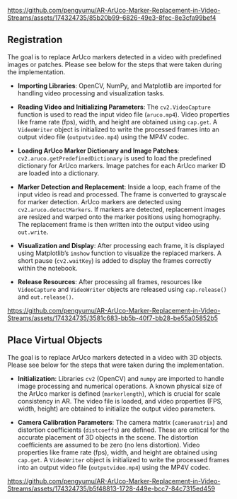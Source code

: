

https://github.com/pengyumu/AR-ArUco-Marker-Replacement-in-Video-Streams/assets/174324735/85b20b99-6826-49e3-8fec-8e3cfa99bef4

## Registration

The goal is to replace ArUco markers detected in a video with predefined images or patches. Please see below for the steps that were taken during the implementation.

- **Importing Libraries**: OpenCV, NumPy, and Matplotlib are imported for handling video processing and visualization tasks.
  
- **Reading Video and Initializing Parameters**: The `cv2.VideoCapture` function is used to read the input video file (`aruco.mp4`). Video properties like frame rate (fps), width, and height are obtained using `cap.get`. A `VideoWriter` object is initialized to write the processed frames into an output video file (`outputvideo.mp4`) using the MP4V codec.
  
- **Loading ArUco Marker Dictionary and Image Patches**: `cv2.aruco.getPredefinedDictionary` is used to load the predefined dictionary for ArUco markers. Image patches for each ArUco marker ID are loaded into a dictionary.
  
- **Marker Detection and Replacement**: Inside a loop, each frame of the input video is read and processed. The frame is converted to grayscale for marker detection. ArUco markers are detected using `cv2.aruco.detectMarkers`. If markers are detected, replacement images are resized and warped onto the marker positions using homography. The replacement frame is then written into the output video using `out.write`.
  
- **Visualization and Display**: After processing each frame, it is displayed using Matplotlib’s `imshow` function to visualize the replaced markers. A short pause (`cv2.waitKey`) is added to display the frames correctly within the notebook.
  
- **Release Resources**: After processing all frames, resources like `VideoCapture` and `VideoWriter` objects are released using `cap.release()` and `out.release()`.
  
https://github.com/pengyumu/AR-ArUco-Marker-Replacement-in-Video-Streams/assets/174324735/3581c683-bb5b-40f7-bb28-be55a05852b5

## Place Virtual Objects

The goal is to replace ArUco markers detected in a video with 3D objects. Please see below for the steps that were taken during the implementation.

- **Initialization**: Libraries `cv2` (OpenCV) and `numpy` are imported to handle image processing and numerical operations. A known physical size of the ArUco marker is defined (`markerlength`), which is crucial for scale consistency in AR. The video file is loaded, and video properties (FPS, width, height) are obtained to initialize the output video parameters.
  
- **Camera Calibration Parameters**: The camera matrix (`cameramatrix`) and distortion coefficients (`distcoeffs`) are defined. These are critical for the accurate placement of 3D objects in the scene. The distortion coefficients are assumed to be zero (no lens distortion). Video properties like frame rate (fps), width, and height are obtained using `cap.get`. A `VideoWriter` object is initialized to write the processed frames into an output video file (`outputvideo.mp4`) using the MP4V codec.
  
https://github.com/pengyumu/AR-ArUco-Marker-Replacement-in-Video-Streams/assets/174324735/b5f48813-1728-449e-bcc7-84c7315ed459
